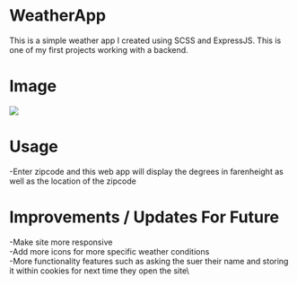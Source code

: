 # WeatherApp
This is a simple weather app I created using SCSS and ExpressJS. This is one of my first projects working with a backend.

# Image
<img src="https://cdn.discordapp.com/attachments/322439749904236545/971209379988766802/unknown.png"/>

# Usage
-Enter zipcode and this web app will display the degrees in farenheight as well as the location of the zipcode

# Improvements / Updates For Future
-Make site more responsive\
-Add more icons for more specific weather conditions\
-More functionality features such as asking the suer their name and storing it within cookies for next time they open the site\


